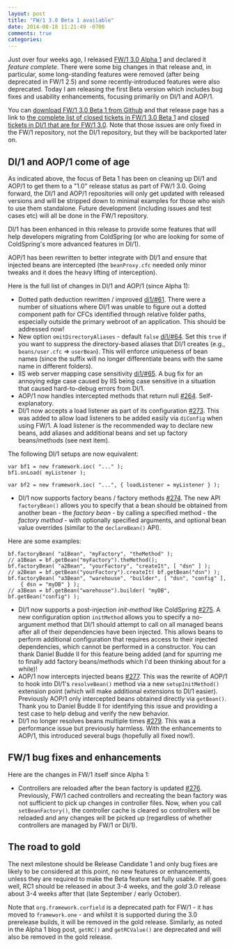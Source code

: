 ```yaml
---
layout: post
title: "FW/1 3.0 Beta 1 available"
date: 2014-08-18 11:21:49 -0700
comments: true
categories: 
---
```

Just over four weeks ago, I released [FW/1 3.0 Alpha 1](http://framework-one.github.io/blog/2014/07/20/fw1-3-0-alpha-1-available-for-testing/) and declared it _feature complete_. There were some big changes in that release and, in particular, some long-standing features were removed (after being deprecated in FW/1 2.5) and some recently-introduced features were also deprecated. Today I am releasing the first Beta version which includes bug fixes and usability enhancements, focusing primarily on DI/1 and AOP/1.<!-- more -->

You can [download FW/1 3.0 Beta 1 from Github](https://github.com/framework-one/fw1/releases/tag/v3.0-beta1) and that release page has a link to [the complete list of closed tickets in FW/1 3.0 Beta 1](https://github.com/framework-one/fw1/issues?milestone=13&page=1&state=closed) and [closed tickets in DI/1 that are for FW/1 3.0](https://github.com/framework-one/di1/issues?milestone=1&page=1&state=closed). Note that those issues are only fixed in the FW/1 repository, not the DI/1 repository, but they will be backported later on.

DI/1 and AOP/1 come of age
---

As indicated above, the focus of Beta 1 has been on cleaning up DI/1 and AOP/1 to get them to a "1.0" release status as part of FW/1 3.0. Going forward, the DI/1 and AOP/1 repositories will only get updated with released versions and will be stripped down to minimal examples for those who wish to use them standalone. Future development (including issues and test cases etc) will all be done in the FW/1 repository.

DI/1 has been enhanced in this release to provide some features that will help developers migrating from ColdSpring (or who are looking for some of ColdSpring's more advanced features in DI/1).

AOP/1 has been rewritten to better integrate with DI/1 and ensure that injected beans are intercepted (the `beanProxy.cfc` needed only minor tweaks and it does the heavy lifting of interception).

Here is the full list of changes in DI/1 and AOP/1 (since Alpha 1):

* Dotted path deduction rewritten / improved [di1/#61](https://github.com/framework-one/di1/issues/61). There were a number of situations where DI/1 was unable to figure out a dotted component path for CFCs identified through relative folder paths, especially outside the primary webroot of an application. This should be addressed now!
* New option `omitDirectoryAliases` - default `false` [di1/#64](https://github.com/framework-one/di1/issues/64). Set this `true` if you want to suppress the directory-based aliases that DI/1 creates (e.g., `beans/user.cfc` => `userBean`). This will enforce uniqueness of bean names (since the suffix will no longer differentiate beans with the same name in different folders).
* IIS web server mapping case sensitivity [di1/#65](https://github.com/framework-one/di1/issues/65). A bug fix for an annoying edge case caused by IIS being case sensitive in a situation that caused hard-to-debug errors from DI/1.
* AOP/1 now handles intercepted methods that return null [#264](https://github.com/framework-one/fw1/issues/264). Self-explanatory.
* DI/1 now accepts a load listener as part of its configuration [#273](https://github.com/framework-one/fw1/issues/273). This was added to allow load listeners to be added easily via `diConfig` when using FW/1. A load listener is the recommended way to declare new beans, add aliases and additional beans and set up factory beans/methods (see next item).

The following DI/1 setups are now equivalent:

    var bf1 = new framework.ioc( "..." );
    bf1.onLoad( myListener );
    
    var bf2 = new framework.ioc( "...", { loadListener = myListener } );

* DI/1 now supports factory beans / factory methods [#274](https://github.com/framework-one/fw1/issues/274). The new API `factoryBean()` allows you to specify that a bean should be obtained from another bean - the _factory bean_ - by calling a specified method - the _factory method_ - with optionally specified arguments, and optional bean value overrides (similar to the `declareBean()` API).

Here are some examples:

    bf.factoryBean( "a1Bean", "myFactory", "theMethod" );
    // a1Bean = bf.getBean("myFactory").theMethod();
    bf.factoryBean( "a2Bean", "yourFactory", "createIt", [ "dsn" ] );
    // a2Bean = bf.getBean("yourFactory").createIt( bf.getBean("dsn") );
    bf.factoryBean( "a3Bean", "warehouse", "builder", [ "dsn", "config" ],
        { dsn = "myDB" } );
    // a3Bean = bf.getBean("warehouse").builder( "myDB", bf.getBean("config") );

* DI/1 now supports a post-injection _init-method_ like ColdSpring [#275](https://github.com/framework-one/fw1/issues/275). A new configuration option `initMethod` allows you to specify a no-argument method that DI/1 should attempt to call on all managed beans after all of their dependencies have been injected. This allows beans to perform additional configuration that requires access to their injected dependencies, which cannot be performed in a constructor. You can thank Daniel Budde II for this feature being added (and for spurring me to finally add factory beans/methods which I'd been thinking about for a while)!
* AOP/1 now intercepts injected beans [#277](https://github.com/framework-one/fw1/issues/277). This was the rewrite of AOP/1 to hook into DI/1's `resolveBean()` method via a new `setupInitMethod()` extension point (which will make additional extensions to DI/1 easier). Previously AOP/1 only intercepted beans obtained directly via `getBean()`. Thank you to Daniel Budde II for identifying this issue and providing a test case to help debug and verify the new behavior.
* DI/1 no longer resolves beans multiple times [#279](https://github.com/framework-one/fw1/issues/279). This was a performance issue but previously harmless. With the enhancements to AOP/1, this introduced several bugs (hopefully all fixed now!).

FW/1 bug fixes and enhancements
---

Here are the changes in FW/1 itself since Alpha 1:

* Controllers are reloaded after the bean factory is updated [#276](https://github.com/framework-one/fw1/issues/276). Previously, FW/1 cached controllers and recreating the bean factory was not sufficient to pick up changes in controller files. Now, when you call `setBeanFactory()`, the controller cache is cleared so controllers will be reloaded and any changes will be picked up (regardless of whether controllers are managed by FW/1 or DI/1).

The road to gold
---

The next milestone should be Release Candidate 1 and only bug fixes are likely to be considered at this point, no new features or enhancements, unless they are required to make the Beta feature set fully usable. If all goes well, RC1 should be released in about 3-4 weeks, and the _gold_ 3.0 release about 3-4 weeks after that (late September / early October).

Note that `org.framework.corfield` is a deprecated path for FW/1 - it has moved to `framework.one` - and whilst it is supported during the 3.0 prerelease builds, it will be removed in the gold release. Similarly, as noted in the Alpha 1 blog post, `getRC()` and `getRCValue()` are deprecated and will also be removed in the gold release.
